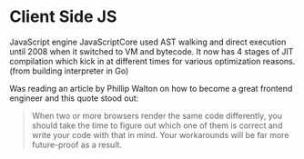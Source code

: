 # Client Side JS

JavaScript engine JavaScriptCore used AST walking and direct execution until
2008 when it switched to VM and bytecode.  It now has 4 stages of JIT
compilation which kick in at different times for various optimization reasons.
(from building interpreter in Go)

Was reading an article by Phillip Walton on how to become a great frontend
engineer and this quote stood out:

> When two or more browsers render the same code differently, you should take
> the time to figure out which one of them is correct and write your code with
> that in mind. Your workarounds will be far more future-proof as a result.
